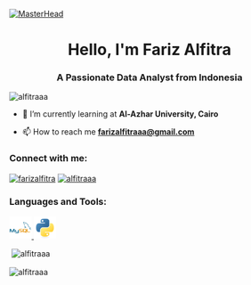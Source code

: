 [![MasterHead](https://media-exp1.licdn.com/dms/image/D4D16AQE7k4TwZhrRGQ/profile-displaybackgroundimage-shrink_350_1400/0/1670846321226?e=1676505600&v=beta&t=ms-JgBvw4bxMkm-OMiExq3m8lfdHu8evTp8uojxH_Eg)](https://alfitraaa.io)
<h1 align="center">Hello, I'm Fariz Alfitra</h1>
<h3 align="center">A Passionate Data Analyst from Indonesia</h3>

<p align="left"> <img src="https://komarev.com/ghpvc/?username=alfitraaa&label=Profile%20views&color=0e75b6&style=flat" alt="alfitraaa" /> </p>

- 🌱 I’m currently learning at **Al-Azhar University, Cairo**

- 📫 How to reach me **farizalfitraaa@gmail.com**

<h3 align="left">Connect with me:</h3>
<p align="left">
<a href="https://linkedin.com/in/farizalfitra" target="blank"><img align="center" src="https://raw.githubusercontent.com/rahuldkjain/github-profile-readme-generator/master/src/images/icons/Social/linked-in-alt.svg" alt="farizalfitra" height="30" width="40" /></a>
<a href="https://instagram.com/alfitraaa" target="blank"><img align="center" src="https://raw.githubusercontent.com/rahuldkjain/github-profile-readme-generator/master/src/images/icons/Social/instagram.svg" alt="alfitraaa" height="30" width="40" /></a>
</p>

<h3 align="left">Languages and Tools:</h3>
<p align="left"> <a href="https://www.mysql.com/" target="_blank" rel="noreferrer"> <img src="https://raw.githubusercontent.com/devicons/devicon/master/icons/mysql/mysql-original-wordmark.svg" alt="mysql" width="40" height="40"/> </a> <a href="https://www.python.org" target="_blank" rel="noreferrer"> <img src="https://raw.githubusercontent.com/devicons/devicon/master/icons/python/python-original.svg" alt="python" width="40" height="40"/> </a> </p>

<p>&nbsp;<img align="center" src="https://github-readme-stats.vercel.app/api?username=alfitraaa&show_icons=true&locale=en" alt="alfitraaa" /></p>

<p><img align="center" src="https://github-readme-streak-stats.herokuapp.com/?user=alfitraaa&" alt="alfitraaa" /></p>
